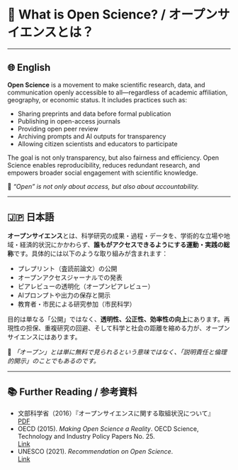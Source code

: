 # 📖 What is Open Science? / オープンサイエンスとは？

---

## 🌐 English

**Open Science** is a movement to make scientific research, data, and communication openly accessible to all—regardless of academic affiliation, geography, or economic status. It includes practices such as:

- Sharing preprints and data before formal publication
- Publishing in open-access journals
- Providing open peer review
- Archiving prompts and AI outputs for transparency
- Allowing citizen scientists and educators to participate

The goal is not only transparency, but also fairness and efficiency. Open Science enables reproducibility, reduces redundant research, and empowers broader social engagement with scientific knowledge.

🧭 *“Open” is not only about access, but also about accountability.*  

---

## 🇯🇵 日本語

**オープンサイエンス**とは、科学研究の成果・過程・データを、学術的な立場や地域・経済的状況にかかわらず、**誰もがアクセスできるようにする運動・実践の総称**です。具体的には以下のような取り組みが含まれます：

- プレプリント（査読前論文）の公開  
- オープンアクセスジャーナルでの発表  
- ピアレビューの透明化（オープンピアレビュー）  
- AIプロンプトや出力の保存と開示  
- 教育者・市民による研究参加（市民科学）

目的は単なる「公開」ではなく、**透明性、公正性、効率性の向上**にあります。再現性の担保、重複研究の回避、そして科学と社会の距離を縮める力が、オープンサイエンスにはあります。

🧭 *「オープン」とは単に無料で見られるという意味ではなく、「説明責任と倫理的開示」のことでもあるのです。*

---

## 📚 Further Reading / 参考資料

- 文部科学省（2016）『オープンサイエンスに関する取組状況について』  
  [PDF](https://www.mext.go.jp/b_menu/shingi/gijyutu/gijyutu22/siryo/__icsFiles/afieldfile/2016/12/08/1380241_04.pdf)
- OECD (2015). *Making Open Science a Reality*. OECD Science, Technology and Industry Policy Papers No. 25.  
  [Link](https://www.oecd.org/sti/making-open-science-a-reality.htm)
- UNESCO (2021). *Recommendation on Open Science*.  
  [Link](https://unesdoc.unesco.org/ark:/48223/pf0000379949)


